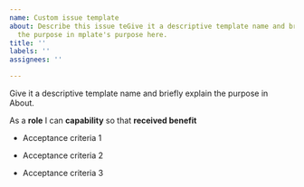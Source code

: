 ```yaml
---
name: Custom issue template
about: Describe this issue teGive it a descriptive template name and briefly explain
  the purpose in mplate's purpose here.
title: ''
labels: ''
assignees: ''

---
```


Give it a descriptive template name and briefly explain the purpose in About.

As a **role** I can **capability** so that **received benefit**

- Acceptance criteria 1

- Acceptance criteria 2

- Acceptance criteria 3
